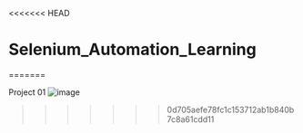 <<<<<<< HEAD
# Selenium_Automation_Learning
=======

Project 01
![image](https://github.com/user-attachments/assets/271c20ca-2e7a-46ee-b44c-8cfeabc31dee)
>>>>>>> 0d705aefe78fc1c153712ab1b840b7c8a61cdd11
